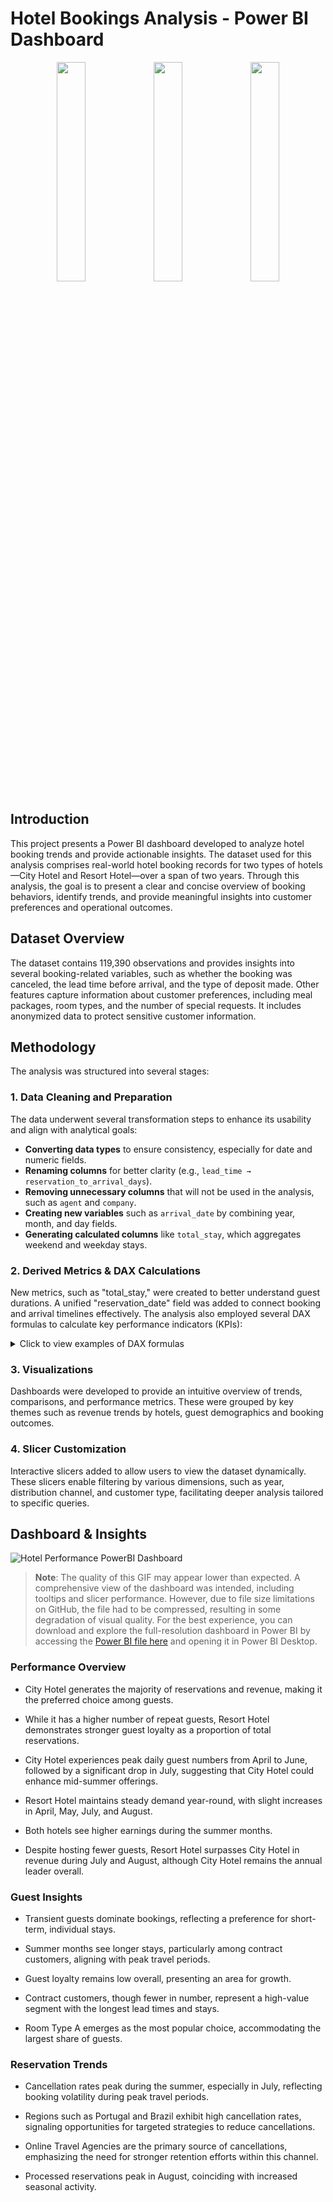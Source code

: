 # Hotel Bookings Analysis - Power BI Dashboard

<p align="center">
  <img src="https://drive.google.com/uc?id=1HHAROfbgFfQb9ers5X79Vlk0yGXvfDh5" width="30%" />
  <img src="https://drive.google.com/uc?id=1UGtlCGbvkcuu0QvWOhLsosj_ccuCfTHj" width="30%" />
  <img src="https://drive.google.com/uc?id=1fY8nkTxdzB5kctd8_IoyQLqwKvDTUxSl" width="30%" />
</p>

## Introduction

This project presents a Power BI dashboard developed to analyze hotel booking trends and provide actionable insights. The dataset used for this analysis comprises real-world hotel booking records for two types of hotels—City Hotel and Resort Hotel—over a span of two years. Through this analysis, the goal is to present a clear and concise overview of booking behaviors, identify trends, and provide meaningful insights into customer preferences and operational outcomes.

## Dataset Overview 

The dataset  contains 119,390 observations and provides insights into several booking-related variables, such as whether the booking was canceled, the lead time before arrival, and the type of deposit made. Other features capture information about customer preferences, including meal packages, room types, and the number of special requests.  It includes anonymized data to protect sensitive customer information. 

## Methodology

The analysis was structured into several stages:

### 1. Data Cleaning and Preparation

The data underwent several transformation steps to enhance its usability and align with analytical goals:

- **Converting data types** to ensure consistency, especially for date and numeric fields. 
- **Renaming columns** for better clarity (e.g., `lead_time → reservation_to_arrival_days`).
- **Removing unnecessary columns** that will not be used in the analysis, such as `agent` and `company`.  
- **Creating new variables** such as `arrival_date` by combining year, month, and day fields. 
- **Generating calculated columns** like `total_stay`, which aggregates weekend and weekday stays.

### 2. Derived Metrics & DAX Calculations

New metrics, such as "total_stay," were created to better understand guest durations. A unified "reservation_date" field was added to connect booking and arrival timelines effectively. The analysis also employed several DAX formulas to calculate key performance indicators (KPIs): 

<details>
  <summary>Click to view examples of DAX formulas </summary>

  - **Total Reservations**: The total count of all booking statuses.
    ```DAX
    Total Reservations = COUNT(hotel_bookings[reservation_status])
    ```

  - **Total Cancellations**: The number of canceled reservations.
    ```DAX
    Total Cancellations = CALCULATE(COUNTROWS(hotel_bookings), hotel_bookings[is_canceled] = 1)
    ```

  - **Total Revenue**: Calculated using the formula `average_daily_rate * total_stay`, focusing only on non-canceled bookings to reflect actual earnings.
    ```DAX
    Total Revenue = 
    CALCULATE(
    SUMX(
        FILTER(
            'hotel_bookings',
            'hotel_bookings'[average_daily_rate] > 0
        ),
        'hotel_bookings'[average_daily_rate] * 'hotel_bookings'[total_stay]
    ),
    'hotel_bookings'[is_canceled] = 0
    )
    ```

  - **Cancellation Rate**: Measured as the ratio of canceled reservations to total reservations.
    ```DAX
    Cancellation Rate = DIVIDE(
        CALCULATE(COUNTROWS(hotel_bookings), hotel_bookings[is_canceled] = 1), 
        COUNTROWS(hotel_bookings), 
        0
    )
    ```

  - **Average Lead Time**: The average time between reservation and arrival.
    ```DAX
    Average Lead Time = 
        ROUND(
            AVERAGE(hotel_bookings[reservation_to_arrival_days]), 
            0
        )
    ```

  - **Average Stay**: The mean length of stay for non-canceled bookings.
    ```DAX
    Average Stay =  
    ROUND(
        CALCULATE(
            AVERAGE('hotel_bookings'[total_stay]),
            'hotel_bookings'[is_canceled] = 0
        ),
        0
    )
    ```

  - **Processed Reservations**: The number of bookings successfully completed (not canceled).
    ```DAX
    Processed Reservations = CALCULATE(
        COUNT('hotel_bookings'[reservation_status]),
        ('hotel_bookings'[is_canceled] <> 1)
    )
    ```

  - **Total Repeated Guests**: The count of guests with multiple bookings, categorized further by loyalty status.
    ```DAX
    Total Repeated Guests = CALCULATE(
        COUNTROWS('hotel_bookings'),
        'hotel_bookings'[is_repeated_guest] = TRUE
    )
    ```

</details>

### 3. Visualizations 

Dashboards were developed to provide an intuitive overview of trends, comparisons, and performance metrics. These were grouped by key themes such as revenue trends by hotels, guest demographics and booking outcomes.  

### 4. Slicer Customization 

Interactive slicers  added to allow users to view the dataset dynamically. These slicers enable filtering by various dimensions, such as year, distribution channel, and customer type, facilitating deeper analysis tailored to specific queries. 

## Dashboard & Insights

![Hotel Performance PowerBI Dashboard](https://github.com/beyzabasarir/Hotel-Bookings-Power-Bi-Analysis/blob/main/Hotel-Bookings-PowerBi-Dashboard.gif) 

> **Note**: The quality of this GIF may appear lower than expected. A comprehensive view of the dashboard was intended, including tooltips and slicer performance. However, due to file size limitations on GitHub, the file had to be compressed, resulting in some degradation of visual quality. For the best experience, you can download and explore the full-resolution dashboard in Power BI by accessing the [Power BI file here](https://github.com/beyzabasarir/Hotel-Bookings-Power-Bi-Analysis/blob/main/Hotel-Bookings-Power-Bi.pbix) and opening it in Power BI Desktop.

### Performance Overview

- City Hotel generates the majority of reservations and revenue, making it the preferred choice among guests.

- While it has a higher number of repeat guests, Resort Hotel demonstrates stronger guest loyalty as a proportion of total reservations.

- City Hotel experiences peak daily guest numbers from April to June, followed by a significant drop in July, suggesting that City Hotel could enhance mid-summer offerings.

- Resort Hotel maintains steady demand year-round, with slight increases in April, May, July, and August.

- Both hotels see higher earnings during the summer months.

- Despite hosting fewer guests, Resort Hotel surpasses City Hotel in revenue during July and August, although City Hotel remains the annual leader overall.

### Guest Insights

- Transient guests dominate bookings, reflecting a preference for short-term, individual stays.

- Summer months see longer stays, particularly among contract customers, aligning with peak travel periods.

- Guest loyalty remains low overall, presenting an area for growth.

- Contract customers, though fewer in number, represent a high-value segment with the longest lead times and stays.

- Room Type A emerges as the most popular choice, accommodating the largest share of guests.

### Reservation Trends

- Cancellation rates peak during the summer, especially in July, reflecting booking volatility during peak travel periods.

- Regions such as Portugal and Brazil exhibit high cancellation rates, signaling opportunities for targeted strategies to reduce cancellations.

- Online Travel Agencies are the primary source of cancellations, emphasizing the need for stronger retention efforts within this channel.

- Processed reservations peak in August, coinciding with increased seasonal activity.
